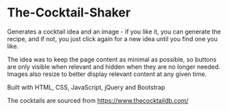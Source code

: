 
# The-Cocktail-Shaker

Generates a cocktail idea and an image - if you like it, you can generate the recipe, and if not, you just click again for a new idea until you find one you like.

The idea was to keep the page content as minimal as possible, so buttons are only visible when relevant and hidden when they are no longer needed. Images also resize to better display relevant content at any given time.

Built with HTML, CSS, JavaScript, jQuery and Bootstrap

The cocktails are sourced from https://www.thecocktaildb.com/
